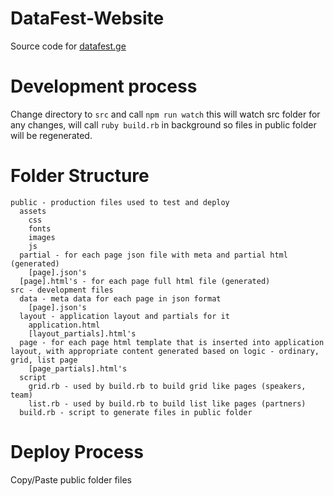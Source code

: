 # DataFest-Website

Source code for [datafest.ge](https://datafest.ge)

# Development process

Change directory to ```src``` and call ```npm run watch``` this will watch src folder for any changes, will call ```ruby build.rb``` in background so files in public folder will be regenerated.

# Folder Structure

```
public - production files used to test and deploy
  assets
    css  
    fonts  
    images  
    js  
  partial - for each page json file with meta and partial html (generated)  
    [page].json's  
  [page].html's - for each page full html file (generated)  
src - development files  
  data - meta data for each page in json format  
    [page].json's  
  layout - application layout and partials for it  
    application.html  
    [layout_partials].html's  
  page - for each page html template that is inserted into application layout, with appropriate content generated based on logic - ordinary, grid, list page  
    [page_partials].html's  
  script  
    grid.rb - used by build.rb to build grid like pages (speakers, team)  
    list.rb - used by build.rb to build list like pages (partners)  
  build.rb - script to generate files in public folder  
```  

# Deploy Process

Copy/Paste public folder files
